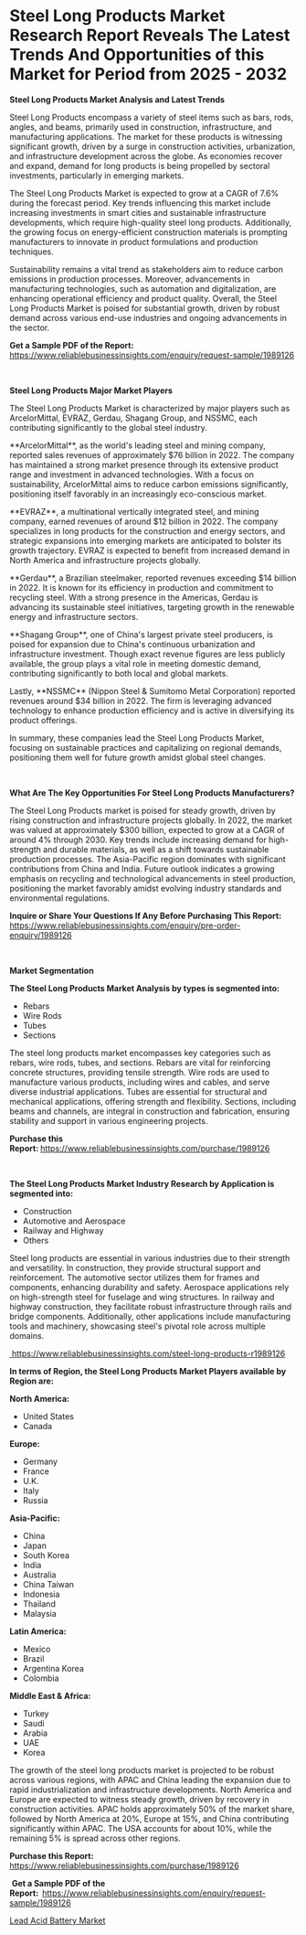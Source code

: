 <p><h1>Steel Long Products Market Research Report Reveals The Latest Trends And Opportunities of this Market for Period from 2025 - 2032</h1></p><p><strong>Steel Long Products Market Analysis and Latest Trends</strong></p>
<p><p>Steel Long Products encompass a variety of steel items such as bars, rods, angles, and beams, primarily used in construction, infrastructure, and manufacturing applications. The market for these products is witnessing significant growth, driven by a surge in construction activities, urbanization, and infrastructure development across the globe. As economies recover and expand, demand for long products is being propelled by sectoral investments, particularly in emerging markets.</p><p>The Steel Long Products Market is expected to grow at a CAGR of 7.6% during the forecast period. Key trends influencing this market include increasing investments in smart cities and sustainable infrastructure developments, which require high-quality steel long products. Additionally, the growing focus on energy-efficient construction materials is prompting manufacturers to innovate in product formulations and production techniques.</p><p>Sustainability remains a vital trend as stakeholders aim to reduce carbon emissions in production processes. Moreover, advancements in manufacturing technologies, such as automation and digitalization, are enhancing operational efficiency and product quality. Overall, the Steel Long Products Market is poised for substantial growth, driven by robust demand across various end-use industries and ongoing advancements in the sector.</p></p>
<p><strong>Get a Sample PDF of the Report:&nbsp;</strong> <a href="https://www.reliablebusinessinsights.com/enquiry/request-sample/1989126?utm_campaign=2735&utm_medium=2&utm_source=Github&utm_content=ia&utm_term=01042025&utm_id=steel-long-products">https://www.reliablebusinessinsights.com/enquiry/request-sample/1989126</a></p>
<p>&nbsp;</p>
<p><strong>Steel Long Products Major Market Players</strong></p>
<p><p>The Steel Long Products Market is characterized by major players such as ArcelorMittal, EVRAZ, Gerdau, Shagang Group, and NSSMC, each contributing significantly to the global steel industry. </p><p>**ArcelorMittal**, as the world's leading steel and mining company, reported sales revenues of approximately $76 billion in 2022. The company has maintained a strong market presence through its extensive product range and investment in advanced technologies. With a focus on sustainability, ArcelorMittal aims to reduce carbon emissions significantly, positioning itself favorably in an increasingly eco-conscious market.</p><p>**EVRAZ**, a multinational vertically integrated steel, and mining company, earned revenues of around $12 billion in 2022. The company specializes in long products for the construction and energy sectors, and strategic expansions into emerging markets are anticipated to bolster its growth trajectory. EVRAZ is expected to benefit from increased demand in North America and infrastructure projects globally.</p><p>**Gerdau**, a Brazilian steelmaker, reported revenues exceeding $14 billion in 2022. It is known for its efficiency in production and commitment to recycling steel. With a strong presence in the Americas, Gerdau is advancing its sustainable steel initiatives, targeting growth in the renewable energy and infrastructure sectors.</p><p>**Shagang Group**, one of China's largest private steel producers, is poised for expansion due to China's continuous urbanization and infrastructure investment. Though exact revenue figures are less publicly available, the group plays a vital role in meeting domestic demand, contributing significantly to both local and global markets.</p><p>Lastly, **NSSMC** (Nippon Steel & Sumitomo Metal Corporation) reported revenues around $34 billion in 2022. The firm is leveraging advanced technology to enhance production efficiency and is active in diversifying its product offerings.</p><p>In summary, these companies lead the Steel Long Products Market, focusing on sustainable practices and capitalizing on regional demands, positioning them well for future growth amidst global steel changes.</p></p>
<p>&nbsp;</p>
<p><strong>What Are The Key Opportunities For Steel Long Products Manufacturers?</strong></p>
<p><p>The Steel Long Products market is poised for steady growth, driven by rising construction and infrastructure projects globally. In 2022, the market was valued at approximately $300 billion, expected to grow at a CAGR of around 4% through 2030. Key trends include increasing demand for high-strength and durable materials, as well as a shift towards sustainable production processes. The Asia-Pacific region dominates with significant contributions from China and India. Future outlook indicates a growing emphasis on recycling and technological advancements in steel production, positioning the market favorably amidst evolving industry standards and environmental regulations.</p></p>
<p><strong>Inquire or Share Your Questions If Any Before Purchasing This Report:</strong> <a href="https://www.reliablebusinessinsights.com/enquiry/pre-order-enquiry/1989126?utm_campaign=2735&utm_medium=2&utm_source=Github&utm_content=ia&utm_term=01042025&utm_id=steel-long-products">https://www.reliablebusinessinsights.com/enquiry/pre-order-enquiry/1989126</a></p>
<p>&nbsp;</p>
<p><strong>Market Segmentation</strong></p>
<p><strong>The Steel Long Products Market Analysis by types is segmented into:</strong></p>
<p><ul><li>Rebars</li><li>Wire Rods</li><li>Tubes</li><li>Sections</li></ul></p>
<p><p>The steel long products market encompasses key categories such as rebars, wire rods, tubes, and sections. Rebars are vital for reinforcing concrete structures, providing tensile strength. Wire rods are used to manufacture various products, including wires and cables, and serve diverse industrial applications. Tubes are essential for structural and mechanical applications, offering strength and flexibility. Sections, including beams and channels, are integral in construction and fabrication, ensuring stability and support in various engineering projects.</p></p>
<p><strong>Purchase this Report:&nbsp;</strong><a href="https://www.reliablebusinessinsights.com/purchase/1989126?utm_campaign=2735&utm_medium=2&utm_source=Github&utm_content=ia&utm_term=01042025&utm_id=steel-long-products">https://www.reliablebusinessinsights.com/purchase/1989126</a></p>
<p>&nbsp;</p>
<p><strong>The Steel Long Products Market Industry Research by Application is segmented into:</strong></p>
<p><ul><li>Construction</li><li>Automotive and Aerospace</li><li>Railway and Highway</li><li>Others</li></ul></p>
<p><p>Steel long products are essential in various industries due to their strength and versatility. In construction, they provide structural support and reinforcement. The automotive sector utilizes them for frames and components, enhancing durability and safety. Aerospace applications rely on high-strength steel for fuselage and wing structures. In railway and highway construction, they facilitate robust infrastructure through rails and bridge components. Additionally, other applications include manufacturing tools and machinery, showcasing steel's pivotal role across multiple domains.</p></p>
<p><a href="https://www.reliablebusinessinsights.com/steel-long-products-r1989126?utm_campaign=2735&utm_medium=2&utm_source=Github&utm_content=ia&utm_term=01042025&utm_id=steel-long-products">&nbsp;https://www.reliablebusinessinsights.com/steel-long-products-r1989126</a></p>
<p><strong>In terms of Region, the Steel Long Products Market Players available by Region are:</strong></p>
<p>
    <p> <strong> North America: </strong>
        <ul>
            <li>United States</li>
            <li>Canada</li>
        </ul>
        </p> 
    <p> <strong> Europe: </strong>
        <ul>
            <li>Germany</li>
            <li>France</li>
            <li>U.K.</li>
            <li>Italy</li>
            <li>Russia</li>
        </ul>
        </p> 
    <p> <strong> Asia-Pacific: </strong>
        <ul>
            <li>China</li>
            <li>Japan</li>
            <li>South Korea</li>
            <li>India</li>
            <li>Australia</li>
            <li>China Taiwan</li>
            <li>Indonesia</li>
            <li>Thailand</li>
            <li>Malaysia</li>
        </ul>
        </p> 
    <p> <strong> Latin America: </strong>
        <ul>
            <li>Mexico</li>
            <li>Brazil</li>
            <li>Argentina Korea</li>
            <li>Colombia</li>
        </ul>
        </p> 
    <p> <strong> Middle East & Africa: </strong>
        <ul>
            <li>Turkey</li>
            <li>Saudi</li>
            <li>Arabia</li>
            <li>UAE</li>
            <li>Korea</li>
        </ul>
    </p>
    </p>
<p><p>The growth of the steel long products market is projected to be robust across various regions, with APAC and China leading the expansion due to rapid industrialization and infrastructure developments. North America and Europe are expected to witness steady growth, driven by recovery in construction activities. APAC holds approximately 50% of the market share, followed by North America at 20%, Europe at 15%, and China contributing significantly within APAC. The USA accounts for about 10%, while the remaining 5% is spread across other regions.</p></p>
<p><strong>Purchase this Report: </strong><a href="https://www.reliablebusinessinsights.com/purchase/1989126?utm_campaign=2735&utm_medium=2&utm_source=Github&utm_content=ia&utm_term=01042025&utm_id=steel-long-products">https://www.reliablebusinessinsights.com/purchase/1989126</a></p>
<p>&nbsp;<strong>Get a Sample PDF of the Report:&nbsp;&nbsp;</strong><a href="https://www.reliablebusinessinsights.com/enquiry/request-sample/1989126?utm_campaign=2735&utm_medium=2&utm_source=Github&utm_content=ia&utm_term=01042025&utm_id=steel-long-products">https://www.reliablebusinessinsights.com/enquiry/request-sample/1989126</a></p>
<p><strong></strong></p>
<p><p><a href="https://github.com/iroldilom/Market-Research-Report-List-1/blob/main/lead-acid-battery-market.md?utm_campaign=2735&utm_medium=2&utm_source=Github&utm_content=ia&utm_term=01042025&utm_id=steel-long-products">Lead Acid Battery Market</a></p></p>